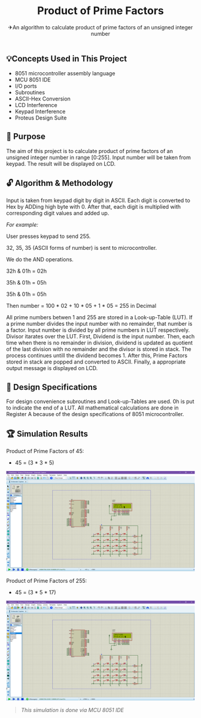 <br/>
<p align="center">
 <h1 align="center" id="title">Product of Prime Factors</h1>

  <p align="center">
    ✈An algorithm  to calculate product of prime factors of an unsigned integer number 
    <br/>
    <br/>
  </p>
</p>


## 💡Concepts Used in This Project

* 8051 microcontroller assembly language
* MCU 8051 IDE
* I/O ports
* Subroutines
* ASCII-Hex Conversion
* LCD Interference
* Keypad Interference
* Proteus Design Suite

## 🎯 Purpose

The aim of this project is to calculate product of prime factors of an unsigned integer number in range [0:255]. Input number will be taken from keypad. The result will be displayed on LCD.



## 🔓 Algorithm & Methodology

Input is taken from keypad digit by digit in ASCII. Each digit is converted to Hex by ADDing high byte with 0. After that, each digit is multiplied with corresponding digit values and added up.  

*For example:*

User presses keypad to send 255.   

32, 35, 35 (ASCII forms of number) is sent to microcontroller.  

We do the AND operations.   


  32h & 01h = 02h  
  
  35h & 01h = 05h 
  
  35h & 01h = 05h  
  
Then number = 100 * 02 + 10 * 05 + 1 * 05 = 255 in Decimal

All prime numbers betwen 1 and 255 are stored in a Look-up-Table (LUT). If a prime number divides the input number with no remainder, that number is a factor. Input number is divided by all prime numbers in LUT respectively. Divisor itarates over the LUT. First, Dividend is the input number. Then, each time when there is no remainder in division, dividend is updated as quotient of the last division with no remainder and the divisor is stored in stack. The process continues untill the dividend becomes 1. After this, Prime Factors stored in stack are popped and converted to ASCII. Finally, a appropriate output message is displayed on LCD. 





## 🎨 Design Specifications

For design convenience subroutines and Look-up-Tables are used. 0h is put to indicate the end of a LUT. All mathematical calculations are done in Register A because of the design specifications of 8051 microcontroller.  

## 🏆 Simulation Results

Product of Prime Factors of 45:
* 45 = (3 * 3 * 5)
  

![Screen Shot](images/PrimeFactor45.png)

Product of Prime Factors of 255:
* 45 = (3 * 5 * 17)
  
![Screen Shot](images/PrimeFactor255.png)



> *This simulation is done via MCU 8051 IDE*
